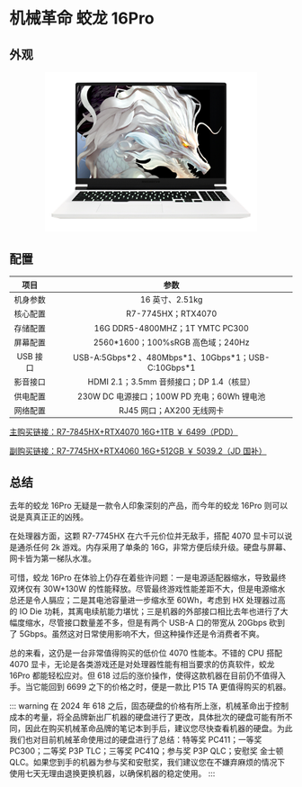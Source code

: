 # 机械革命 蛟龙 16Pro

## 外观

<div style="margin: 0 auto; text-align: center; width: 75%"><img src="./assets/蛟龙16pro.png" /></div>

## 配置

|   项目   |                          参数                           |
| :------: | :-----------------------------------------------------: |
| 机身参数 |                     16 英寸、2.51kg                     |
| 核心配置 |                   R7-7745HX；RTX4070                    |
| 存储配置 |             16G DDR5-4800MHZ；1T YMTC PC300             |
| 屏幕配置 |           2560\*1600；100%sRGB 高色域；240Hz            |
| USB 接口 | USB-A:5Gbps\*2 、480Mbps\*1、10Gbps\*1；USB-C:10Gbps\*1 |
| 影音接口 |        HDMI 2.1；3.5mm 音频接口；DP 1.4（核显）         |
| 供电配置 |       230W DC 电源接口；100W PD 充电；60Wh 锂电池       |
| 网络配置 |                RJ45 网口；AX200 无线网卡                |

[主购买链接：R7-7845HX+RTX4070 16G+1TB ￥ 6499（PDD）](https://mobile.yangkeduo.com/goods2.html?ps=jTN7tv2r0y)

[副购买链接：R7-7745HX+RTX4060 16G+512GB ￥ 5039.2（JD 国补）](https://3.cn/2b-29TS6)

## 总结

去年的蛟龙 16Pro 无疑是一款令人印象深刻的产品，而今年的蛟龙 16Pro 则可以说是真真正正的凶残。

在处理器方面，这颗 R7-7745HX 在六千元价位并无敌手，搭配 4070 显卡可以说是通杀任何 2k 游戏。内存采用了单条的 16G，非常方便后续升级。硬盘与屏幕、网卡皆为第一梯队水准。

可惜，蛟龙 16Pro 在体验上仍存在着些许问题：一是电源适配器缩水，导致最终双烤仅有 30W+130W 的性能释放。尽管最终游戏性能差距不大，但是电源缩水总还是令人膈应；二是其电池容量进一步缩水至 60Wh，考虑到 HX 处理器过高的 IO Die 功耗，其离电续航能力堪忧；三是机器的外部接口相比去年也进行了大幅度缩水，尽管接口数量差不多，但是有两个 USB-A 口的带宽从 20Gbps 砍到了 5Gbps。虽然这对日常使用影响不大，但这种操作还是令消费者不爽。

总的来看，这仍是一台非常值得购买的低价位 4070 性能本。不错的 CPU 搭配 4070 显卡，无论是各类游戏还是对处理器性能有相当要求的仿真软件，蛟龙 16Pro 都能轻松应对。但 618 过后的涨价操作，使得这款机器在目前仍不值得入手。当它能回到 6699 之下的价格之时，便是一款比 P15 TA 更值得购买的机器。

::: warning
在 2024 年 618 之后，固态硬盘的价格有所上涨，机械革命出于控制成本的考量，将全品牌新出厂机器的硬盘进行了更改，具体批次的硬盘可能有所不同，因此在购买机械革命品牌的笔记本到手后，建议您尽快查看机器的硬盘。为此我们也对目前机械革命使用过的硬盘进行了总结：特等奖 PC411；一等奖 PC300；二等奖 P3P TLC；三等奖 PC41Q；参与奖 P3P QLC；安慰奖 金士顿 QLC。如果您到手的机器为参与奖和安慰奖，我们建议您在不嫌弃麻烦的情况下使用七天无理由退换更换机器，以确保机器的稳定使用。
:::